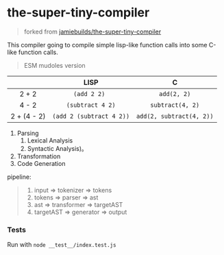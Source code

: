# the-super-tiny-compiler

> forked from [jamiebuilds/the-super-tiny-compiler](https://github.com/jamiebuilds/the-super-tiny-compiler)


This compiler going to compile simple lisp-like function calls into some C-like function calls.

> ESM mudoles version

|               | LISP                     | C                     |
|:-------------:|:------------------------:|:---------------------:|
| 2 + 2         | `(add 2 2) `               | `add(2, 2)`             |
| 4 - 2         | `(subtract 4 2)`           | `subtract(4, 2)`        |
| 2 + (4 - 2)   | `(add 2 (subtract 4 2))`   | `add(2, subtract(4, 2))`|


1. Parsing
	1. Lexical Analysis 
	2. Syntactic Analysis)。
2. Transformation
3. Code Generation

pipeline:
> 1. input     =>  tokenizer   => tokens
> 2. tokens    =>  parser      => ast
> 3. ast       =>  transformer => targetAST
> 4. targetAST =>  generator   => output


### Tests

Run with `node __test__/index.test.js`

